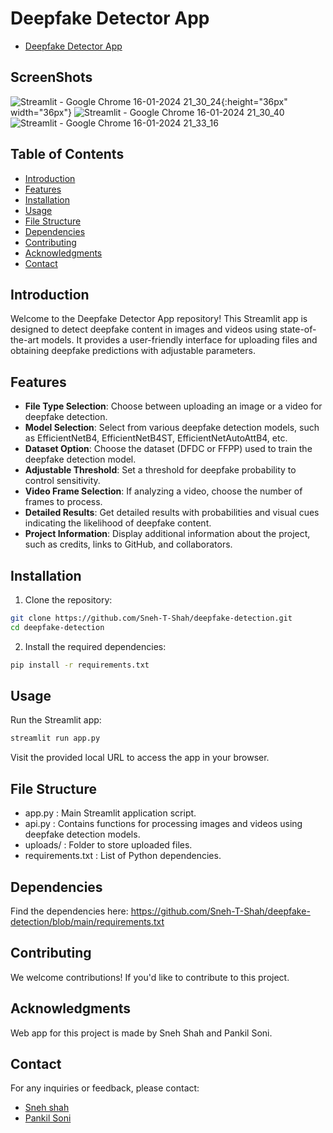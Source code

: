 # Deepfake Detector App

- [Deepfake Detector App](https://deep-fake-detection-m.streamlit.app/)

## ScreenShots
![Streamlit - Google Chrome 16-01-2024 21_30_24](https://github.com/Sneh-T-Shah/deepfake-detection/assets/116267467/1cbb8141-7123-4b95-a67d-50f99f3c44bf){:height="36px" width="36px"}
![Streamlit - Google Chrome 16-01-2024 21_30_40](https://github.com/Sneh-T-Shah/deepfake-detection/assets/116267467/b2c8e510-3a86-46fa-b022-44fc23846e6d)
![Streamlit - Google Chrome 16-01-2024 21_33_16](https://github.com/Sneh-T-Shah/deepfake-detection/assets/116267467/cf4905a3-0ace-47b5-97e9-e2ecb5ccc89f)

## Table of Contents

- [Introduction](#introduction)
- [Features](#features)
- [Installation](#installation)
- [Usage](#usage)
- [File Structure](#file-structure)
- [Dependencies](#dependencies)
- [Contributing](#contributing)
- [Acknowledgments](#acknowledgments)
- [Contact](#contact)

## Introduction

Welcome to the Deepfake Detector App repository! This Streamlit app is designed to detect deepfake content in images and videos using state-of-the-art models. It provides a user-friendly interface for uploading files and obtaining deepfake predictions with adjustable parameters.

## Features

- **File Type Selection**: Choose between uploading an image or a video for deepfake detection.
- **Model Selection**: Select from various deepfake detection models, such as EfficientNetB4, EfficientNetB4ST, EfficientNetAutoAttB4, etc.
- **Dataset Option**: Choose the dataset (DFDC or FFPP) used to train the deepfake detection model.
- **Adjustable Threshold**: Set a threshold for deepfake probability to control sensitivity.
- **Video Frame Selection**: If analyzing a video, choose the number of frames to process.
- **Detailed Results**: Get detailed results with probabilities and visual cues indicating the likelihood of deepfake content.
- **Project Information**: Display additional information about the project, such as credits, links to GitHub, and collaborators.

## Installation

1. Clone the repository:

```bash
git clone https://github.com/Sneh-T-Shah/deepfake-detection.git
cd deepfake-detection
```

2. Install the required dependencies:

```bash
pip install -r requirements.txt
```

## Usage

Run the Streamlit app:
```bash
streamlit run app.py
```
Visit the provided local URL to access the app in your browser.

## File Structure
- app.py : Main Streamlit application script.
- api.py : Contains functions for processing images and videos using deepfake detection models.
- uploads/ : Folder to store uploaded files.
- requirements.txt : List of Python dependencies.

## Dependencies

Find the dependencies here: https://github.com/Sneh-T-Shah/deepfake-detection/blob/main/requirements.txt

## Contributing
We welcome contributions! If you'd like to contribute to this project.


## Acknowledgments
Web app for this project is made by Sneh Shah and Pankil Soni.

## Contact
For any inquiries or feedback, please contact:

- [Sneh shah](https://github.com/Sneh-T-Shah/)
- [Pankil Soni](https://github.com/pankil-soni/)
